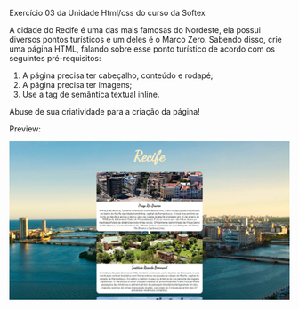 Exercício 03 da Unidade Html/css do curso da Softex

A cidade do Recife é uma das mais famosas do Nordeste, ela possui diversos pontos turísticos 
e um deles é o Marco Zero. Sabendo disso, crie uma página HTML, falando sobre esse ponto 
turístico de acordo com os seguintes pré-requisitos: 

1. A página precisa ter cabeçalho, conteúdo e rodapé; 
2. A página precisa ter imagens; 
3. Use a tag de semântica textual inline. 

Abuse de sua criatividade para a criação da página! 

Preview:

![preview](./preview/preview.jpg)
